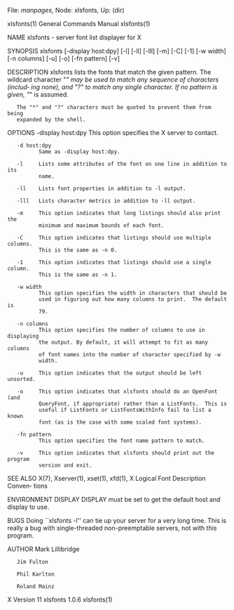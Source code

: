 File: *manpages*,  Node: xlsfonts,  Up: (dir)

xlsfonts(1)                 General Commands Manual                xlsfonts(1)



NAME
       xlsfonts - server font list displayer for X

SYNOPSIS
       xlsfonts [-display host:dpy] [-l] [-ll] [-lll] [-m] [-C] [-1] [-w
       width] [-n columns] [-u] [-o] [-fn pattern] [-v]

DESCRIPTION
       xlsfonts lists the fonts that match the given pattern.  The wildcard
       character "*" may be used to match any sequence of characters (includ‐
       ing none), and "?" to match any single character.  If no pattern is
       given, "*" is assumed.

       The "*" and "?" characters must be quoted to prevent them from being
       expanded by the shell.

OPTIONS
       -display host:dpy
              This option specifies the X server to contact.

       -d host:dpy
              Same as -display host:dpy.

       -l     Lists some attributes of the font on one line in addition to its
              name.

       -ll    Lists font properties in addition to -l output.

       -lll   Lists character metrics in addition to -ll output.

       -m     This option indicates that long listings should also print the
              minimum and maximum bounds of each font.

       -C     This option indicates that listings should use multiple columns.
              This is the same as -n 0.

       -1     This option indicates that listings should use a single column.
              This is the same as -n 1.

       -w width
              This option specifies the width in characters that should be
              used in figuring out how many columns to print.  The default is
              79.

       -n columns
              This option specifies the number of columns to use in displaying
              the output. By default, it will attempt to fit as many columns
              of font names into the number of character specified by -w
              width.

       -u     This option indicates that the output should be left unsorted.

       -o     This option indicates that xlsfonts should do an OpenFont (and
              QueryFont, if appropriate) rather than a ListFonts.  This is
              useful if ListFonts or ListFontsWithInfo fail to list a known
              font (as is the case with some scaled font systems).

       -fn pattern
              This option specifies the font name pattern to match.

       -v     This option indicates that xlsfonts should print out the program
              version and exit.

SEE ALSO
       X(7), Xserver(1), xset(1), xfd(1), X Logical Font Description Conven‐
       tions

ENVIRONMENT
       DISPLAY
              DISPLAY must be set to get the default host and display to use.

BUGS
       Doing ``xlsfonts -l'' can tie up your server for a very long time.
       This is really a bug with single-threaded non-preemptable servers, not
       with this program.

AUTHOR
       Mark Lillibridge

       Jim Fulton

       Phil Karlton

       Roland Mainz




X Version 11                    xlsfonts 1.0.6                     xlsfonts(1)
